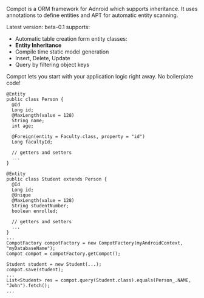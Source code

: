 Compot is a ORM framework for Adnroid which supports inheritance. It uses annotations to define entities and APT for automatic entity scanning.

Latest version: beta-0.1 supports:
  * Automatic table creation form entity classes:
  * **Entity Inheritance**
  * Compile time static model generation
  * Insert, Delete, Update
  * Query by filtering object keys

Compot lets you start with your application logic right away. No boilerplate code!

```
@Entity
public class Person {
  @Id
  Long id;
  @MaxLength(value = 128)
  String name;
  int age;

  @Foreign(entity = Faculty.class, property = "id")
  Long facultyId;

  // getters and setters
  ...
}

@Entity
public class Student extends Person {
  @Id
  Long id;
  @Unique
  @MaxLength(value = 128)
  String studentNumber;
  boolean enrolled;

  // getters and setters
  ...
}
...
CompotFactory compotFactory = new CompotFactory(myAndroidContext, "myDatabaseName");
Compot compot = compotFactory.getCompot();

Student student = new Student(...);
compot.save(student);
...
List<Student> res = compot.query(Student.class).equals(Person_.NAME, "John").fetch();
...
```